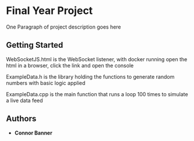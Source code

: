 # Final Year Project

One Paragraph of project description goes here

## Getting Started

WebSocketJS.html is the WebSocket listener, with docker running open the html in a browser, click the link and open the console

ExampleData.h is the library holding the functions to generate random numbers with basic logic applied

ExampleData.cpp is the main function that runs a loop 100 times to simulate a live data feed

## Authors

* **Connor Banner**

